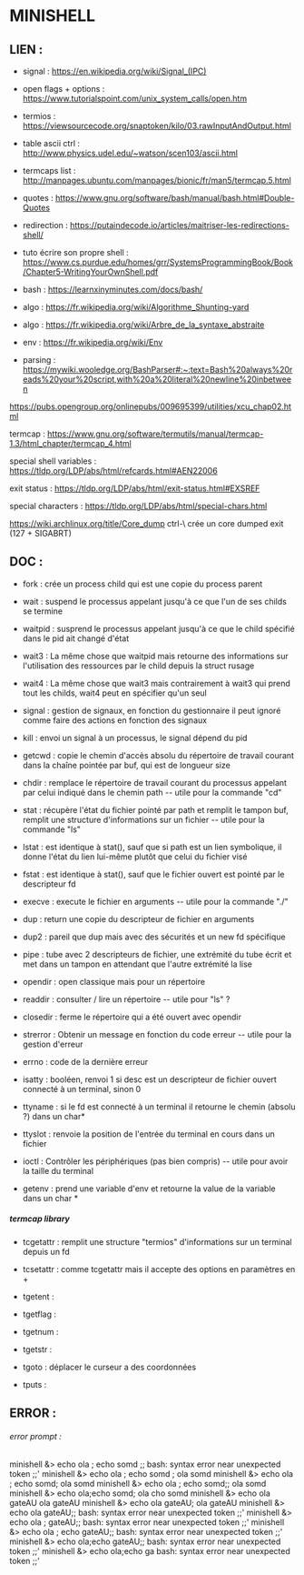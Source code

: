 # MINISHELL

## LIEN :

- signal : https://en.wikipedia.org/wiki/Signal_(IPC)

- open flags + options  : https://www.tutorialspoint.com/unix_system_calls/open.htm

- termios : https://viewsourcecode.org/snaptoken/kilo/03.rawInputAndOutput.html

- table ascii ctrl : http://www.physics.udel.edu/~watson/scen103/ascii.html

- termcaps list : http://manpages.ubuntu.com/manpages/bionic/fr/man5/termcap.5.html

- quotes : https://www.gnu.org/software/bash/manual/bash.html#Double-Quotes

- redirection : https://putaindecode.io/articles/maitriser-les-redirections-shell/

- tuto écrire son propre shell : https://www.cs.purdue.edu/homes/grr/SystemsProgrammingBook/Book/Chapter5-WritingYourOwnShell.pdf

- bash : https://learnxinyminutes.com/docs/bash/

- algo : https://fr.wikipedia.org/wiki/Algorithme_Shunting-yard

- algo : https://fr.wikipedia.org/wiki/Arbre_de_la_syntaxe_abstraite

- env : https://fr.wikipedia.org/wiki/Env

- parsing : https://mywiki.wooledge.org/BashParser#:~:text=Bash%20always%20reads%20your%20script,with%20a%20literal%20newline%20inbetween

https://pubs.opengroup.org/onlinepubs/009695399/utilities/xcu_chap02.html

termcap : https://www.gnu.org/software/termutils/manual/termcap-1.3/html_chapter/termcap_4.html

special shell variables : https://tldp.org/LDP/abs/html/refcards.html#AEN22006

exit status : https://tldp.org/LDP/abs/html/exit-status.html#EXSREF

special characters : https://tldp.org/LDP/abs/html/special-chars.html

  https://wiki.archlinux.org/title/Core_dump ctrl-\ crée un core dumped
   exit (127 + SIGABRT) 


## DOC :

- fork : crée un process child qui est une copie du process parent 

- wait : suspend le processus appelant jusqu'à ce que l'un de ses childs se termine

- waitpid : susprend le processus appelant jusqu'à ce que le child spécifié dans le pid ait changé d'état
	
- wait3 : La même chose que waitpid mais retourne des informations sur l'utilisation des ressources par le child depuis la struct rusage

- wait4 : La même chose que wait3 mais contrairement à wait3 qui prend tout les childs, wait4 peut en spécifier qu'un seul

- signal : gestion de signaux, en fonction du gestionnaire il peut ignoré comme faire des actions en fonction des signaux

- kill : envoi un signal à un processus, le signal dépend du pid

- getcwd : copie le chemin d'accès absolu du répertoire de travail courant dans la chaîne pointée par buf, qui est de longueur size

- chdir : remplace le répertoire de travail courant du processus appelant par celui indiqué dans le chemin path -- utile pour la commande "cd"

- stat : récupère l'état du fichier pointé par path et remplit le tampon buf, remplit une structure d'informations sur un fichier -- utile pour la commande "ls"

- lstat : est identique à stat(), sauf que si path est un lien symbolique, il donne l'état du lien lui-même plutôt que celui du fichier visé

- fstat : est identique à stat(), sauf que le fichier ouvert est pointé par le descripteur fd

- execve : execute le fichier en arguments -- utile pour la commande "./"

- dup : return une copie du descripteur de fichier en arguments

- dup2 : pareil que dup mais avec des sécurités et un new fd spécifique

- pipe : tube avec 2 descripteurs de fichier, une extrémité du tube écrit et met dans un tampon en attendant que l'autre extrémité la lise

- opendir : open classique mais pour un répertoire

- readdir : consulter / lire un répertoire -- utile pour "ls" ? 

- closedir : ferme le répertoire qui a été ouvert avec opendir

- strerror : Obtenir un message en fonction du code erreur -- utile pour la gestion d'erreur

- errno : code de la dernière erreur

- isatty : booléen, renvoi 1 si desc est un descripteur de fichier ouvert connecté à un terminal, sinon 0

- ttyname : si le fd est connecté à un terminal il retourne le chemin (absolu ?) dans un char* 

- ttyslot : renvoie la position de l'entrée du terminal en cours dans un fichier

- ioctl : Contrôler les périphériques (pas bien compris) -- utile pour avoir la taille du terminal

- getenv : prend une variable d'env et retourne la value de la variable dans un char *

##### termcap library

- tcgetattr : remplit une structure "termios" d'informations sur un terminal depuis un fd

- tcsetattr : comme tcgetattr mais il accepte des options en paramètres en + 

- tgetent : 

- tgetflag : 

- tgetnum : 

- tgetstr : 

- tgoto : déplacer le curseur a des coordonnées 

- tputs : 

## ERROR : 

###### error prompt : 

minishell &> echo ola ; echo somd ;;
bash: syntax error near unexpected token ;;'
minishell &> echo ola ; echo somd ;
ola
somd
minishell &> echo ola ; echo somd;
ola
somd
minishell &> echo ola ; echo somd;;
ola
somd
minishell &> echo ola;echo somd;
ola cho somd
minishell &> echo ola gateAU
ola gateAU
minishell &> echo ola  gateAU;
ola gateAU
minishell &> echo ola  gateAU;;
bash: syntax error near unexpected token ;;'
minishell &> echo ola ; gateAU;;
bash: syntax error near unexpected token ;;'
minishell &> echo ola ; echo gateAU;;
bash: syntax error near unexpected token ;;'
minishell &> echo ola;echo gateAU;;
bash: syntax error near unexpected token ;;'
minishell &> echo ola;echo ga
bash: syntax error near unexpected token ;;'
